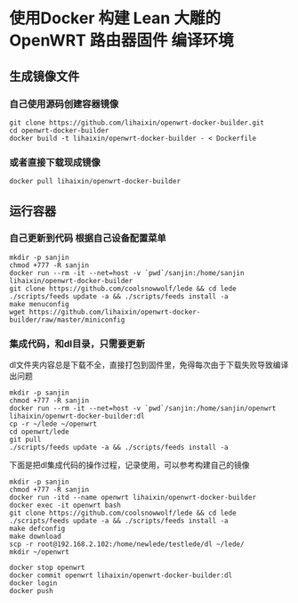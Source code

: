 # 使用Docker 构建 Lean 大雕的 OpenWRT 路由器固件 编译环境

## 生成镜像文件

### 自己使用源码创建容器镜像
```
git clone https://github.com/lihaixin/openwrt-docker-builder.git
cd openwrt-docker-builder
docker build -t lihaixin/openwrt-docker-builder - < Dockerfile
```

### 或者直接下载现成镜像
```
docker pull lihaixin/openwrt-docker-builder
```

## 运行容器

### 自己更新到代码 根据自己设备配置菜单

```
mkdir -p sanjin
chmod +777 -R sanjin
docker run --rm -it --net=host -v `pwd`/sanjin:/home/sanjin lihaixin/openwrt-docker-builder
git clone https://github.com/coolsnowwolf/lede && cd lede
./scripts/feeds update -a && ./scripts/feeds install -a
make menuconfig
wget https://github.com/lihaixin/openwrt-docker-builder/raw/master/miniconfig
```

### 集成代码，和dl目录，只需要更新

dl文件夹内容总是下载不全，直接打包到固件里，免得每次由于下载失败导致编译出问题

```
mkdir -p sanjin
chmod +777 -R sanjin
docker run --rm -it --net=host -v `pwd`/sanjin:/home/sanjin/openwrt lihaixin/openwrt-docker-builder:dl
cp -r ~/lede ~/openwrt
cd openwrt/lede
git pull
./scripts/feeds update -a && ./scripts/feeds install -a

```

下面是把dl集成代码的操作过程，记录使用，可以参考构建自己的镜像

```
mkdir -p sanjin
chmod +777 -R sanjin
docker run -itd --name openwrt lihaixin/openwrt-docker-builder
docker exec -it openwrt bash
git clone https://github.com/coolsnowwolf/lede && cd lede
./scripts/feeds update -a && ./scripts/feeds install -a
make defconfig
make download
scp -r root@192.168.2.102:/home/newlede/testlede/dl ~/lede/
mkdir ~/openwrt
```
```
docker stop openwrt
docker commit openwrt lihaixin/openwrt-docker-builder:dl
docker login
docker push
```
